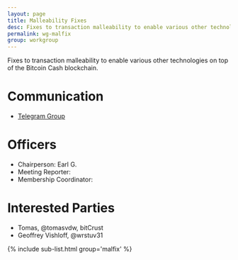 ```yaml
---
layout: page
title: Malleability Fixes
desc: Fixes to transaction malleability to enable various other technologies on top of the Bitcoin Cash blockcahin.
permalink: wg-malfix
group: workgroup
---
```


Fixes to transaction malleability to enable various other technologies on top
of the Bitcoin Cash blockchain.

# Communication

* [Telegram Group](https://t.me/joinchat/HCYr5w2UyNWky8FLjmOYew)

# Officers

 * Chairperson: Earl G.
 * Meeting Reporter:
 * Membership Coordinator:

# Interested Parties

- Tomas, @tomasvdw, bitCrust
- Geoffrey Vishloff, @wrstuv31

{% include sub-list.html group='malfix' %}
